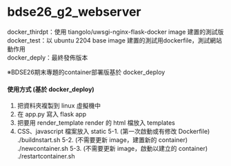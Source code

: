 # bdse26_g2_webserver

docker_thirdpt：使用 tiangolo/uwsgi-nginx-flask-docker image 建置的測試版\
docker_test：以 ubuntu 2204 base image 建置的測試用dockerfile，測試網站動作用\
docker_deply：最終發佈版本

※BDSE26期末專題的container部署版基於 docker_deploy

#### 使用方式 (基於 docker_deploy)
1. 把資料夾複製到 linux 虛擬機中
2. 在 app.py 寫入 flask app
3. 把要用 render_template render 的 html 檔放入 templates
4. CSS、javascript 檔案放入 static
5-1. (第一次啟動或有修改 Dockerfile) ./buildnstart.sh
5-2. (不需要更新 image，建置新的 container) ./newcontainer.sh
5-3. (不需要更新 image，啟動以建立的 container) ./restartcontainer.sh
